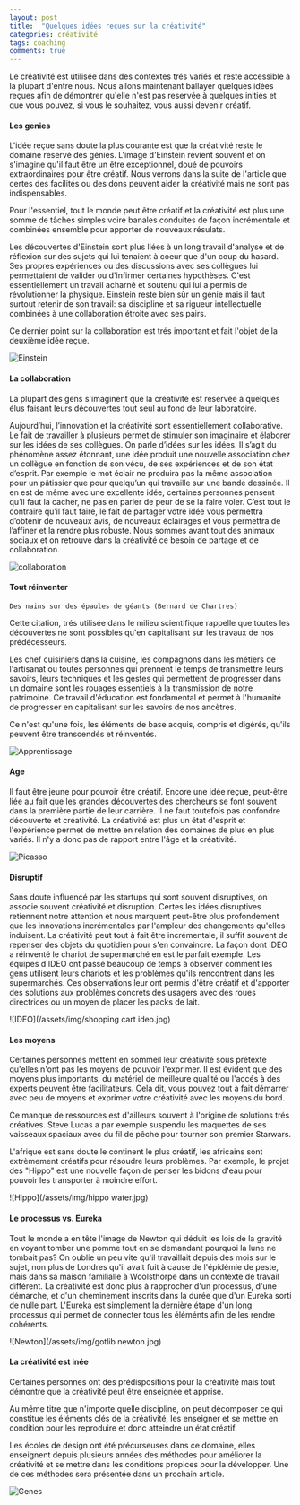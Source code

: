 ```yaml
---
layout: post
title:  "Quelques idées reçues sur la créativité"
categories: créativité
tags: coaching
comments: true
---
```


Le créativité est utilisée dans des contextes trés variés et reste accessible à la plupart d'entre nous. Nous allons maintenant ballayer quelques idées reçues afin de démontrer qu'elle n'est pas reservée à quelques initiés et que vous pouvez, si vous le souhaitez, vous aussi devenir créatif.

#### Les genies
L'idée reçue sans doute la plus courante est que la créativité reste le domaine reservé des génies. L'image d'Einstein revient souvent et on s'imagine qu'il faut être un être exceptionnel, doué de pouvoirs extraordinaires pour être créatif.
Nous verrons dans la suite de l'article que certes des facilités ou des dons peuvent aider la créativité mais ne sont pas indispensables.

Pour l'essentiel, tout le monde peut être créatif et la créativité est plus une somme de tâches simples voire banales conduites de façon incrémentale et combinées ensemble pour apporter de nouveaux résulats.

Les découvertes d'Einstein sont plus liées à un long travail d'analyse et de réflexion sur des sujets qui lui tenaient à coeur que d'un coup du hasard. Ses propres expériences ou des discussions avec ses collègues lui permettaient de valider ou d'infirmer certaines hypothèses. C'est essentiellement un travail acharné et soutenu qui lui a permis de révolutionner la physique.
Einstein reste bien sûr un génie mais il faut surtout retenir de son travail: sa discipline et sa rigueur intellectuelle combinées à une collaboration étroite avec ses pairs.

Ce dernier point sur la collaboration est trés important et fait l'objet de la deuxième idée reçue.

![Einstein](/assets/img/Einstein.jpg)

#### La collaboration

La plupart des gens s'imaginent que la créativité est reservée à quelques élus faisant leurs découvertes tout seul au fond de leur laboratoire.

Aujourd’hui, l’innovation et la créativité sont essentiellement collaborative. Le fait de travailler à plusieurs permet de stimuler son imaginaire et élaborer sur les idées de ses collègues.
On parle d’idées sur les idées. Il s’agit du phénomène assez étonnant, une idée produit une nouvelle association chez un collègue en fonction de son vécu, de ses expériences et de son état d’esprit. Par exemple le mot éclair ne produira pas la même association pour un pâtissier que pour quelqu’un qui travaille sur une bande dessinée.
Il en est de même avec une excellente idée, certaines personnes pensent qu’il faut la cacher, ne pas en parler de peur de se la faire voler. C’est tout le contraire qu’il faut faire, le fait de partager votre idée vous permettra d’obtenir de nouveaux avis, de nouveaux éclairages et vous permettra de l’affiner et la rendre plus robuste.
Nous sommes avant tout des animaux sociaux et on retrouve dans la créativité ce besoin de partage et de collaboration.

![collaboration](/assets/img/open-collaboration-space.jpg)


#### Tout réinventer

```
Des nains sur des épaules de géants (Bernard de Chartres)
```
Cette citation, trés utilisée dans le milieu scientifique rappelle que toutes les découvertes ne sont possibles qu'en capitalisant sur les travaux de nos prédécesseurs.

Les chef cuisiniers dans la cuisine, les compagnons dans les métiers de l'artisanat ou toutes personnes qui prennent le temps de transmettre leurs savoirs, leurs techniques et les gestes qui permettent de progresser dans un domaine sont les rouages essentiels à la transmission de notre patrimoine. Ce travail d'éducation est fondamental et permet à l'humanité de progresser en capitalisant sur les savoirs de nos ancètres.

Ce n'est qu'une fois, les éléments de base acquis, compris et digérés, qu'ils peuvent être transcendés et réinventés.

![Apprentissage](/assets/img/sculture.png)

#### Age
Il faut être jeune pour pouvoir être créatif. Encore une idée reçue, peut-être liée au fait que les grandes découvertes des chercheurs se font souvent dans la première partie de leur carrière.
Il ne faut toutefois pas confondre découverte et créativité. La créativité est plus un état d'esprit et l'expérience permet de mettre en relation des domaines de plus en plus variés. Il n'y a donc pas de rapport entre l'âge et la créativité.

![Picasso](/assets/img/picasso.jpg)

#### Disruptif
Sans doute influencé par les startups qui sont souvent disruptives, on associe souvent créativité et disruption. Certes les idées disruptives retiennent notre attention et nous marquent peut-être plus profondement que les innovations incrémentales par l'ampleur des changements qu'elles induisent.
La créativité peut tout à fait être incrémentale, il suffit souvent de repenser des objets du quotidien pour s'en convaincre.
La façon dont IDEO a réinventé le chariot de supermarché en est le parfait exemple. Les équipes d'IDEO ont passé beaucoup de temps à observer comment les gens utilisent leurs chariots et les problèmes qu'ils rencontrent dans les supermarchés. Ces observations leur ont permis d'être créatif et d'apporter des solutions aux problèmes concrets des usagers avec des roues directrices ou un moyen de placer les packs de lait.

![IDEO](/assets/img/shopping cart ideo.jpg)

#### Les moyens
Certaines personnes mettent en sommeil leur créativité sous prétexte qu'elles n'ont pas les moyens de pouvoir l'exprimer.
Il est évident que des moyens plus importants, du matériel de meilleure qualité ou l'accés à des experts peuvent être facilitateurs. Cela dit, vous pouvez tout à fait démarrer avec peu de moyens et exprimer votre créativité avec les moyens du bord.

Ce manque de ressources est d'ailleurs souvent à l'origine de solutions trés créatives.
Steve Lucas a par exemple suspendu les maquettes de ses vaisseaux spaciaux avec du fil de pêche pour tourner son premier Starwars.

L'afrique est sans doute le continent le plus créatif, les africains sont extrèmement créatifs pour résoudre leurs problèmes. Par exemple, le projet des "Hippo" est une nouvelle façon de penser les bidons d'eau pour pouvoir les transporter à moindre effort.

![Hippo](/assets/img/hippo water.jpg)


#### Le processus vs. Eureka
Tout le monde a en tête l'image de Newton qui déduit les lois de la gravité en voyant tomber une pomme tout en se demandant pourquoi la lune ne tombait pas?
On oublie un peu vite qu'il travaillait depuis des mois sur le sujet, non plus de Londres qu'il avait fuit à cause de l'épidémie de peste, mais dans sa maison familialle à Woolsthorpe dans un contexte de travail différent. La créativité est donc plus à rapprocher d'un processus, d'une démarche, et d'un cheminement inscrits dans la durée que d'un Eureka sorti de nulle part.
L'Eureka est simplement la dernière étape d'un long processus qui permet de connecter tous les éléménts afin de les rendre cohérents.

![Newton](/assets/img/gotlib newton.jpg)

#### La créativité est inée
Certaines personnes ont des prédispositions pour la créativité mais tout démontre que la créativité peut être enseignée et apprise.

Au même titre que n'importe quelle discipline, on peut décomposer ce qui constitue les éléments clés de la créativité, les enseigner et se mettre en condition pour les reproduire et donc atteindre un état créatif.

Les écoles de design ont été précurseuses dans ce domaine, elles enseignent depuis plusieurs années des méthodes pour améliorer la créativité et se mettre dans les conditions propices pour la développer. Une de ces méthodes sera présentée dans un prochain article.

![Genes](/assets/img/genes.jpg)
